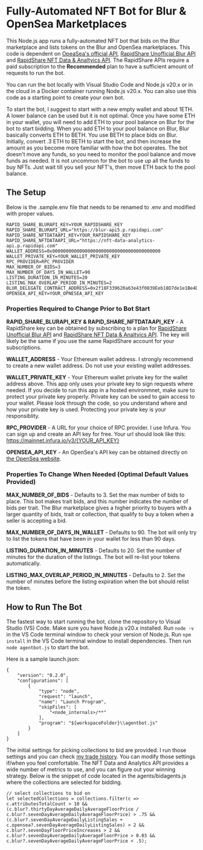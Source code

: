 # Fully-Automated NFT Bot for Blur & OpenSea Marketplaces

This Node.js app runs a fully-automated NFT bot that bids on the Blur marketplace and lists 
tokens on the Blur and OpenSea marketplaces. This code is dependent on [OpeaSea's official API](https://github.com/ProjectOpenSea/opensea-js), [RapidShare Unofficial Blur API](https://rapidapi.com/dmitriaa/api/blur-api5)
and [RapidShare NFT Data & Analtyics API](https://rapidapi.com/dmitriaa/api/nft-data-analytics-api). The RapidShare APIs require a paid subscription to the **Recommended** plan to have a sufficient amount of requests to 
run the bot.

You can run the bot locally with Visual Studio Code and Node.js v20.x or in the cloud in a Docker container running Node.js v20.x. You can also use this code as a starting point to create your own bot. 

To start the bot, I suggest to start with a new empty wallet and about 1ETH. A lower balance can be used but it is not optimal. Once you have some ETH in your wallet, you will need to add ETH to your pool balance on Blur for the bot to start bidding.
When you add ETH to your pool balance on Blur, Blur basically converts ETH to BETH. You use BETH to place bids on Blur. Initially, convert .3 ETH to BETH to start the bot, and then increase the amount as you become more familiar with how the bot
operates. The bot doesn't move any funds, so you need to monitor the pool balance and move funds as needed. It is not uncommon for the bot to use up all the funds to buy NFTs. Just wait till you sell your NFT's, then move ETH back to the pool balance.

## The Setup

Below is the .sample.env file that needs to be renamed to .env and modified with proper values.

```
RAPID_SHARE_BLURAPI_KEY=YOUR_RAPIDSHARE_KEY
RAPID_SHARE_BLURAPI_URL="https://blur-api5.p.rapidapi.com"
RAPID_SHARE_NFTDATAAPI_KEY=YOUR_RAPIDSHARE_KEY
RAPID_SHARE_NFTDATAAPI_URL="https://nft-data-analytics-api.p.rapidapi.com"
WALLET_ADDRESS=0x0000000000000000000000000000000000000000
WALLET_PRIVATE_KEY=YOUR_WALLET_PRIVATE_KEY
RPC_PROVIDER=RPC_PROVIDER
MAX_NUMBER_OF_BIDS=3
MAX_NUMBER_OF_DAYS_IN_WALLET=90
LISTING_DURATION_IN_MINUTES=20
LISTING_MAX_OVERLAP_PERIOD_IN_MINUTES=2
BLUR_DELEGATE_CONTRACT_ADDRESS=0x2f18F339620a63e43f0839Eeb18D7de1e1Be4DfB
OPENSEA_API_KEY=YOUR_OPNESEA_API_KEY
```

### Properties Required to Change Prior to Bot Start

**RAPID_SHARE_BLURAPI_KEY & RAPID_SHARE_NFTDATAAPI_KEY** - A RapidShare key can be obtained by subscribing to a plan for [RapidShare Unofficial Blur API](https://rapidapi.com/dmitriaa/api/blur-api5) and [RapidShare NFT Data & Analtyics API](https://rapidapi.com/dmitriaa/api/nft-data-analytics-api). 
The key will likely be the same if you use the same RapidShare account for your subscriptions.

**WALLET_ADDRESS** - Your Ethereum wallet address. I strongly recommend to create a new wallet address. Do not use your existing wallet addresses. 

**WALLET_PRIVATE_KEY** - Your Ethereum wallet private key for the wallet address above. This app only uses your private key to sign requests where needed. If you decide to run this app in a hosted environmnet, make sure to protect your private key properly. Private key can be used to gain access to your wallet. Please look through the code, so you understand where and how your private key is used. Protecting your private key is your responsiblity.

**RPC_PROVIDER** - A URL for your choice of RPC provider. I use Infura. You can sign up and create an API key for free. Your url should look like this: https://mainnet.infura.io/v3/{YOUR_API_KEY}

**OPENSEA_API_KEY** - An OpenSea's API key can be obtained directly on [the OpenSea website](https://docs.opensea.io/reference/api-keys). 

### Properties To Change When Needed (Optimal Default Values Provided)

**MAX_NUMBER_OF_BIDS** - Defaults to 3. Set the max number of bids to place. This bot makes trait bids, and this number indicates the number of bids per trait. The Blur marketplace gives a higher priority to buyers with a larger quantity of bids, trait or collection, that qualify to buy a token 
when a seller is accepting a bid.

**MAX_NUMBER_OF_DAYS_IN_WALLET** - Defaults to 90. The bot will only try to list the tokens that have been in your wallet for less than 90 days.

**LISTING_DURATION_IN_MINUTES** - Defaults to 20. Set the number of minutes for the duration of the listings. The bot will re-list your tokens automatically.

**LISTING_MAX_OVERLAP_PERIOD_IN_MINUTES** - Defaults to 2. Set the number of minutes before the listing expiration when the bot should relist the token.

## How to Run The Bot

The fastest way to start running the bot, clone the repository to Visual Studio (VS) Code. Make sure you have Node.js v20.x installed. Run `node -v` in the VS Code terminal window to check your version of Node.js. 
Run `npm install` in the VS Code terminal window to install dependencies. Then run `node agentbot.js` to start the bot.

Here is a sample launch.json:

```
{
    "version": "0.2.0",
    "configurations": [
        {
            "type": "node",
            "request": "launch",
            "name": "Launch Program",
            "skipFiles": [
                "<node_internals>/**"
            ],
            "program": "${workspaceFolder}\\agentbot.js"
        }
    ]
}
```

The initial settings for picking collections to bid are provided. I run those settings and you can check [my trade history](https://blur.io/0x6A9fE486F1A2860ECF40d3f20BB9cC02d9C09E41/history).  You can modify those settings if/when you feel comfortable. The NFT Data and Analytics API provides a wide number of metrics to use, and you can figure out your winning strategy. Below is the snippet of code located in the agents/bidagents.js where the collections are selected for bidding.

```
// select collections to bid on
let selectedCollections = collections.filter(c => c.attributesTotalCount > 10 &&
(c.blur?.thirtyDayAverageDailyAverageFloorPrice / c.blur?.sevenDayAverageDailyAverageFloorPrice) > .75 &&
(c.blur?.sevenDayAverageDailyListingSales + c.opensea?.sevenDayAverageDailyListingSales) > 2 &&
c.blur?.sevenDayFloorPriceIncreases > 2 &&
c.blur?.sevenDayAverageDailyAverageFloorPrice > 0.03 &&
c.blur?.sevenDayAverageDailyAverageFloorPrice < .5);
```
